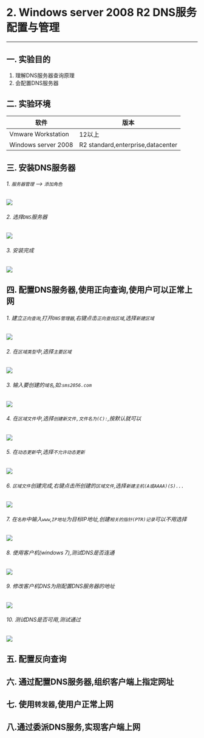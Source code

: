 # 2. Windows server 2008 R2 DNS服务配置与管理

---

## 一. 实验目的
1. 理解DNS服务器查询原理
2. 会配置DNS服务器

## 二. 实验环境

|软件|版本|
|----|----|
|Vmware Workstation| 12以上 |
|Windows server 2008| R2 standard,enterprise,datacenter|

## 三. 安装DNS服务器

###### 1. `服务器管理` --> `添加角色`

![](/windows/win2008R2/appserver/image/dns-1.png)

###### 2. 选择`DNS`服务器

![](/windows/win2008R2/appserver/image/dns-2.png)

###### 3. 安装完成

![](/windows/win2008R2/appserver/image/dns-3.png)

## 四. 配置DNS服务器,使用正向查询,使用户可以正常上网

###### 1. 建立`正向查询`,打开`DNS管理器`,右键点击`正向查找区域`,选择`新建区域`

![](/windows/win2008R2/appserver/image/dns-4.png)

###### 2. 在`区域类型`中,选择`主要区域`

![](/windows/win2008R2/appserver/image/dns-5.png)

###### 3. 输入要创建的`域名`,如:`sms2056.com`

![](/windows/win2008R2/appserver/image/dns-6.png)

###### 4. 在`区域文件`中,选择`创建新文件,文件名为(C):`,按默认就可以

![](/windows/win2008R2/appserver/image/dns-7.png)

###### 5. 在`动态更新`中,选择`不允许动态更新`

![](/windows/win2008R2/appserver/image/dns-8.png)

###### 6. `区域文件`创建完成,右键点击所创建的`区域文件`,选择`新建主机(A或AAAA)(S)...`

![](/windows/win2008R2/appserver/image/dns-9.png)

###### 7. 在`名称`中输入`www`,`IP地址`为目标IP地址,创建`相关的指针(PTR)记录`可以不用选择

![](/windows/win2008R2/appserver/image/dns-10.png)

###### 8. 使用客户机(windows 7),测试DNS是否连通

![](/windows/win2008R2/appserver/image/dns-12.png)

###### 9. 修改客户机DNS为刚配置DNS服务器的地址

![](/windows/win2008R2/appserver/image/dns-11.png)

###### 10. 测试DNS是否可用,测试通过

![](/windows/win2008R2/appserver/image/dns-13.png)

## 五. 配置反向查询

## 六. 通过配置DNS服务器,组织客户端上指定网址

## 七. 使用`转发器`,使用户正常上网

## 八.通过委派DNS服务,实现客户端上网










